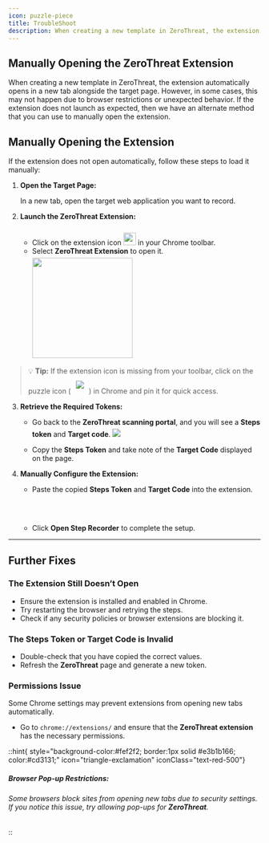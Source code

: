 ```yaml
---
icon: puzzle-piece
title: TroubleShoot
description: When creating a new template in ZeroThreat, the extension automatically opens in a new tab alongside the target page. However, in some cases, this may not happen due to browser restrictions or unexpected behavior. If the extension does not launch as expected, Then we have an alternate method that you can use to manually open the extension.
---
```


## Manually Opening the ZeroThreat Extension

When creating a new template in ZeroThreat, the extension automatically opens in a new tab alongside the target page. However, in some cases, this may not happen due to browser restrictions or unexpected behavior. If the extension does not launch as expected, then we have an alternate method that you can use to manually open the extension.

## Manually Opening the Extension

If the extension does not open automatically, follow these steps to load it manually:

1. **Open the Target Page:**

   In a new tab, open the target web application you want to record.

2. **Launch the ZeroThreat Extension:**

   - Click on the extension icon <img src="/image (157).png" width="25px" style="display:inline; margin-top:10px; margin-bottom:0px; translate: var(--tw-translate-x) -5px;"/> in your Chrome toolbar.
   - Select **ZeroThreat Extension** to open it. <img src="/image (156).png" width="200px" style="display:inline; margin-top:5px; margin-bottom:0px; translate: var(--tw-translate-x) -5px;" />

> 💡 **Tip:** If the extension icon is missing from your toolbar, click on the puzzle icon (<img src="/extension_icon.svg" style="display:inline; margin:10px" />) in Chrome and pin it for quick access.

3. **Retrieve the Required Tokens:**

   - Go back to the **ZeroThreat scanning portal**, and you will see a **Steps token** and **Target code**. <img src="/image (154).png" style="display:inline; margin-top:5px; margin-bottom:0px;" />

   - Copy the **Steps Token** and take note of the **Target Code** displayed on the page.

4. **Manually Configure the Extension:**

   - Paste the copied **Steps Token** and **Target Code** into the extension.

   <!-- ::fiqure-img{source="/image (155).png"}
   :: -->
    <img src="/image (155).png" alt="" style="display:block; margin:30px auto;">

   - Click **Open Step Recorder** to complete the setup.

---

## Further Fixes

### The Extension Still Doesn’t Open

- Ensure the extension is installed and enabled in Chrome.
- Try restarting the browser and retrying the steps.
- Check if any security policies or browser extensions are blocking it.

### The Steps Token or Target Code is Invalid

- Double-check that you have copied the correct values.
- Refresh the **ZeroThreat** page and generate a new token.

### Permissions Issue

Some Chrome settings may prevent extensions from opening new tabs automatically.

- Go to `chrome://extensions/` and ensure that the **ZeroThreat extension** has the necessary permissions.

::hint{ style="background-color:#fef2f2; border:1px solid #e3b1b166; color:#cd3131;" icon="triangle-exclamation" iconClass="text-red-500"}

##### **Browser Pop-up Restrictions:**

###### Some browsers block sites from opening new tabs due to security settings. If you notice this issue, try allowing pop-ups for **ZeroThreat**.

::
